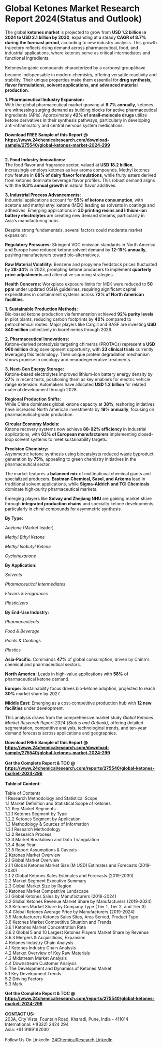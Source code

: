 <h1>Global Ketones Market Research Report 2024(Status and Outlook)</h1><p>The global <strong>ketones market</strong> is projected to grow from <strong>USD 1.2 billion in 2024 to USD 2.1 billion by 2030</strong>, expanding at a steady <strong>CAGR of 8.7% during the forecast period</strong>, according to new industry analysis. This growth trajectory reflects rising demand across pharmaceutical, food, and industrial applications, where ketones serve as critical intermediates and functional ingredients.</p><p>Ketonesâorganic compounds characterized by a carbonyl groupâhave become indispensable in modern chemistry, offering versatile reactivity and stability. Their unique properties make them essential for<strong> drug synthesis, flavor formulations, solvent applications, and advanced material production</strong>.</p><p><strong>1. Pharmaceutical Industry Expansion:</strong><br>
With the global pharmaceutical market growing at <strong>6.7% annually</strong>, ketones are witnessing surging demand as building blocks for active pharmaceutical ingredients (APIs). Approximately <strong>42% of small-molecule drugs</strong> utilize ketone derivatives in their synthesis pathways, particularly in developing anti-inflammatory and central nervous system medications.</p><div><b>Download FREE Sample of this Report @ 
            <a href="https://www.24chemicalresearch.com/download-sample/275540/global-ketones-market-2024-299">
            https://www.24chemicalresearch.com/download-sample/275540/global-ketones-market-2024-299</a></b></div><br><p><strong>2. Food Industry Innovations:</strong><br>
The food flavor and fragrance sector, valued at <strong>USD 18.2 billion</strong>, increasingly employs ketones as key aroma compounds. Methyl ketones now feature in <strong>68% of dairy flavor formulations</strong>, while fruity esters derived from ketones dominate beverage flavor profiles. This robust demand aligns with the <strong>9.3% annual growth</strong> in natural flavor additives.</p><p><strong>3. Industrial Process Advancements:</strong><br>
Industrial applications account for <strong>55% of ketone consumption</strong>, with acetone and methyl ethyl ketone (MEK) leading as solvents in coatings and adhesives. Emerging applications in <strong>3D printing resins and lithium-ion battery electrolytes</strong> are creating new demand streams, particularly in Asia's manufacturing hubs.</p><p>Despite strong fundamentals, several factors could moderate market expansion:</p><p><strong>Regulatory Pressures:</strong> Stringent VOC emission standards in North America and Europe have reduced ketone solvent demand by <strong>12-15% annually</strong>, pushing manufacturers toward bio-alternatives.</p><p><strong>Raw Material Volatility:</strong> Benzene and propylene feedstock prices fluctuated by <strong>28-34%</strong> in 2023, prompting ketone producers to implement <strong>quarterly price adjustments</strong> and alternative sourcing strategies.</p><p><strong>Health Concerns:</strong> Workplace exposure limits for MEK were reduced to <strong>50 ppm</strong> under updated OSHA guidelines, requiring significant capital expenditures in containment systems across <strong>72% of North American facilities</strong>.</p><p><strong>1. Sustainable Production Methods:</strong><br>
Bio-based ketone production via fermentation achieved <strong>92% purity levels</strong> in pilot plants, reducing carbon footprints by <strong>40%</strong> compared to petrochemical routes. Major players like Cargill and BASF are investing <strong>USD 340 million</strong> collectively in biorefineries through 2026.</p><p><strong>2. Pharmaceutical Innovations:</strong><br>
Ketone-derived proteolysis targeting chimeras (PROTACs) represent a <strong>USD 960 million</strong> drug development opportunity, with <strong>23 clinical trials</strong> currently leveraging this technology. Their unique protein degradation mechanism shows promise in oncology and neurodegenerative treatments.</p><p><strong>3. Next-Gen Energy Storage:</strong><br>
Ketone-based electrolytes improved lithium-ion battery energy density by <strong>27%</strong> in recent tests, positioning them as key enablers for electric vehicle range extension. Automakers have allocated <strong>USD 1.2 billion</strong> for related material development through 2028.</p><p><strong>Regional Production Shifts:</strong><br>
	While China dominates global ketone capacity at <strong>38%</strong>, reshoring initiatives have increased North American investments by <strong>19% annually</strong>, focusing on pharmaceutical-grade production.</p><p><strong>Circular Economy Models:</strong><br>
	Ketone recovery systems now achieve <strong>88-92% efficiency</strong> in industrial applications, with <strong>63% of European manufacturers</strong> implementing closed-loop solvent systems to meet sustainability targets.</p><p><strong>Precision Chemistry:</strong><br>
	Asymmetric ketone synthesis using biocatalysts reduced waste byproduct generation by <strong>75%</strong>, appealing to green chemistry initiatives in the pharmaceutical sector.</p><p>The market features a <strong>balanced mix</strong> of multinational chemical giants and specialized producers. <strong>Eastman Chemical, Sasol, and Arkema</strong> lead in traditional solvent applications, while <strong>Sigma-Aldrich and TCI Chemicals</strong> dominate high-purity pharmaceutical markets.</p><p>Emerging players like <strong>Solvay and Zhejiang NHU</strong> are gaining market share through <strong>integrated production chains</strong> and specialty ketone developments, particularly in chiral compounds for asymmetric synthesis.</p><p><strong>By Type:</strong></p><p><em>Acetone</em> (Market leader)</p><p><em>Methyl Ethyl Ketone</em></p><p><em>Methyl Isobutyl Ketone</em></p><p><em>Cyclohexanone</em></p><p><strong>By Application:</strong></p><p><em>Solvents</em></p><p><em>Pharmaceutical Intermediates</em></p><p><em>Flavors &amp; Fragrances</em></p><p><em>Plasticizers</em></p><p><strong>By End-Use Industry:</strong></p><p><em>Pharmaceuticals</em></p><p><em>Food &amp; Beverage</em></p><p><em>Paints &amp; Coatings</em></p><p><em>Plastics</em></p><p><strong>Asia-Pacific:</strong> Commands <strong>47%</strong> of global consumption, driven by China's chemical and pharmaceutical sectors.</p><p><strong>North America:</strong> Leads in high-value applications with <strong>58%</strong> of pharmaceutical ketone demand.</p><p><strong>Europe:</strong> Sustainability focus drives bio-ketone adoption, projected to reach <strong>30%</strong> market share by 2027.</p><p><strong>Middle East:</strong> Emerging as a cost-competitive production hub with <strong>12 new facilities</strong> under development.</p><p>This analysis draws from the comprehensive market study <em>Global Ketones Market Research Report 2024 (Status and Outlook)</em>, offering detailed segmentation, competitive analysis, technological trends, and ten-year demand forecasts across applications and geographies.</p><div><b>Download FREE Sample of this Report @ 
            <a href="https://www.24chemicalresearch.com/download-sample/275540/global-ketones-market-2024-299">
            https://www.24chemicalresearch.com/download-sample/275540/global-ketones-market-2024-299</a></b></div><br><div><b>Get the Complete Report & TOC @ 
            <a href="https://www.24chemicalresearch.com/reports/275540/global-ketones-market-2024-299">
            https://www.24chemicalresearch.com/reports/275540/global-ketones-market-2024-299</a></b></div><br>
            <b>Table of Content:</b><p>Table of Contents<br />
1 Research Methodology and Statistical Scope<br />
1.1 Market Definition and Statistical Scope of Ketones<br />
1.2 Key Market Segments<br />
1.2.1 Ketones Segment by Type<br />
1.2.2 Ketones Segment by Application<br />
1.3 Methodology & Sources of Information<br />
1.3.1 Research Methodology<br />
1.3.2 Research Process<br />
1.3.3 Market Breakdown and Data Triangulation<br />
1.3.4 Base Year<br />
1.3.5 Report Assumptions & Caveats<br />
2 Ketones Market Overview<br />
2.1 Global Market Overview<br />
2.1.1 Global Ketones Market Size (M USD) Estimates and Forecasts (2019-2030)<br />
2.1.2 Global Ketones Sales Estimates and Forecasts (2019-2030)<br />
2.2 Market Segment Executive Summary<br />
2.3 Global Market Size by Region<br />
3 Ketones Market Competitive Landscape<br />
3.1 Global Ketones Sales by Manufacturers (2019-2024)<br />
3.2 Global Ketones Revenue Market Share by Manufacturers (2019-2024)<br />
3.3 Ketones Market Share by Company Type (Tier 1, Tier 2, and Tier 3)<br />
3.4 Global Ketones Average Price by Manufacturers (2019-2024)<br />
3.5 Manufacturers Ketones Sales Sites, Area Served, Product Type<br />
3.6 Ketones Market Competitive Situation and Trends<br />
3.6.1 Ketones Market Concentration Rate<br />
3.6.2 Global 5 and 10 Largest Ketones Players Market Share by Revenue<br />
3.6.3 Mergers & Acquisitions, Expansion<br />
4 Ketones Industry Chain Analysis<br />
4.1 Ketones Industry Chain Analysis<br />
4.2 Market Overview of Key Raw Materials<br />
4.3 Midstream Market Analysis<br />
4.4 Downstream Customer Analysis<br />
5 The Development and Dynamics of Ketones Market <br />
5.1 Key Development Trends<br />
5.2 Driving Factors<br />
5.3 Mark</p><div><b>Get the Complete Report & TOC @ 
            <a href="https://www.24chemicalresearch.com/reports/275540/global-ketones-market-2024-299">
            https://www.24chemicalresearch.com/reports/275540/global-ketones-market-2024-299</a></b></div><br><b>CONTACT US:</b><br>
            203A, City Vista, Fountain Road, Kharadi, Pune, India - 411014<br>
            International: +1(332) 2424 294<br>
            Asia: +91 9169162030 <br><br>
            Follow Us On LinkedIn: <a href="https://www.linkedin.com/company/24chemicalresearch/">24ChemicalResearch LinkedIn</a>